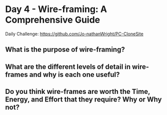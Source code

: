 # Day 4 - Wire-framing: A Comprehensive Guide

Daily Challenge: https://github.com/Jo-nathanWright/PC-CloneSite

## What is the purpose of wire-framing?

## What are the different levels of detail in wire-frames and why is each one useful?

## Do you think wire-frames are worth the Time, Energy, and Effort that they require? Why or Why not?
